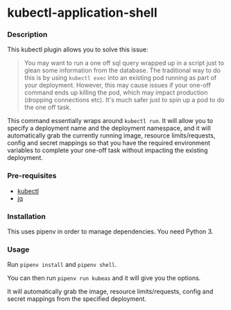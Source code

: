 # kubectl-application-shell

### Description

This kubectl plugin allows you to solve this issue:

> You may want to run a one off sql query wrapped up in a script just to glean some information from the database. The traditional way to do this is by using `kubectl exec` into an existing pod running as part of your deployment. However, this may cause issues if your one-off command ends up killing the pod, which may impact production (dropping connections etc). It's much safer just to spin up a pod to do the one off task.

This command essentially wraps around `kubectl run`. It will allow you to specify a deployment name and the deployment namespace, and it will automatically grab the currently running image, resource limits/requests, config and secret mappings so that you have the required environment variables to complete your one-off task without impacting the existing deployment.

### Pre-requisites

- [kubectl](https://kubernetes.io/docs/tasks/tools/install-kubectl/)
- [jq](https://github.com/stedolan/jq/wiki/Installation)

### Installation

This uses pipenv in order to manage dependencies. You need Python 3.

### Usage

Run `pipenv install` and `pipenv shell`.

You can then run `pipenv run kubeas` and it will give you the options.

It will automatically grab the image, resource limits/requests, config and secret mappings from the specified deployment.
